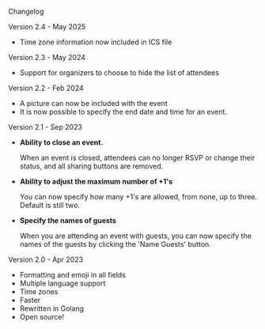 Changelog

Version 2.4 - May 2025
- Time zone information now included in ICS file

Version 2.3 - May 2024
- Support for organizers to choose to hide the list of attendees

Version 2.2 - Feb 2024
- A picture can now be included with the event
- It is now possible to specify the end date and time for an event.

Version 2.1 - Sep 2023
- **Ability to close an event.**
  
   When an event is closed, attendees can no longer RSVP or change their status, and all sharing buttons are removed.
- **Ability to adjust the maximum number of +1's**

  You can now specify how many +1's are allowed, from none, up to three.  Default is still two.
- **Specify the names of guests** 

  When you are attending an event with guests, you can now specify the names of the guests by clicking the 'Name Guests' button. 

Version 2.0 - Apr 2023
- Formatting and emoji in all fields
- Multiple language support
- Time zones
- Faster
- Rewritten in Golang
- Open source!